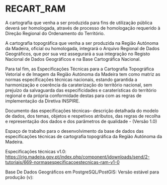 # RECART_RAM
A cartografia que venha a ser produzida para fins de utilização pública deverá ser  homologada, através de processo de homologação requerido à Direção Regional do Ordenamento do Território.

A cartografia topográfica que venha a ser produzida na Região Autónoma da Madeira, oficial ou homologada, integrará o Arquivo Regional de Dados Geográficos, que por sua vez assegurará a sua integração no Registo Nacional de Dados Geográficos e na Base Cartográfica Nacional.

Para tal fim, as Especificações Técnicas para a Cartografia Topográfica Vetorial e de Imagem da Região Autónoma da Madeira tem como matriz as normas especificações técnicas nacionais, estando garantida a harmonização e coerência da caraterização do território nacional, sem prejuízo da salvaguarda das especificidades e caraterísticas do território regional e da própria conformidade destas para com as regras de implementação da Diretiva INSPIRE.


Documento das especificações técnicas– descrição detalhada do modelo de dados, dos temas, objetos e respetivos atributos, das regras de recolha e representação dos dados e dos parâmetros de qualidade -  (Versão 1.0)


Espaço de trabalho para o desenvolvimento da base de dados das especificações técnicas de cartografia topográfica da Região Autónoma da Madeira.

Especificações técnicas v1.0: https://irig.madeira.gov.pt/index.php/component/jdownloads/send/2-tutoriais/669-normasespecificacoestecnicas-ram-v1-0

Base De Dados Geográficos em PostgreSQL/PostGIS:
Versão estável para produção (v):
